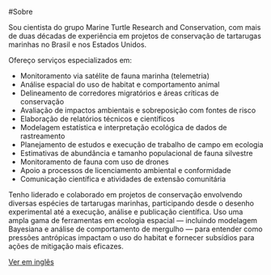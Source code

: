 #Sobre

Sou cientista do grupo Marine Turtle Research and Conservation, com mais de duas décadas de experiência em projetos de conservação de tartarugas marinhas no Brasil e nos Estados Unidos.

Ofereço serviços especializados em:

- Monitoramento via satélite de fauna marinha (telemetria)  
- Análise espacial do uso de habitat e comportamento animal  
- Delineamento de corredores migratórios e áreas críticas de conservação  
- Avaliação de impactos ambientais e sobreposição com fontes de risco  
- Elaboração de relatórios técnicos e científicos  
- Modelagem estatística e interpretação ecológica de dados de rastreamento  
- Planejamento de estudos e execução de trabalho de campo em ecologia  
- Estimativas de abundância e tamanho populacional de fauna silvestre  
- Monitoramento de fauna com uso de drones  
- Apoio a processos de licenciamento ambiental e conformidade  
- Comunicação científica e atividades de extensão comunitária  

Tenho liderado e colaborado em projetos de conservação envolvendo diversas espécies de tartarugas marinhas, participando desde o desenho experimental até a execução, análise e publicação científica. Uso uma ampla gama de ferramentas em ecologia espacial — incluindo modelagem Bayesiana e análise de comportamento de mergulho — para entender como pressões antrópicas impactam o uso do habitat e fornecer subsídios para ações de mitigação mais eficazes.

[Ver em inglês](/)
